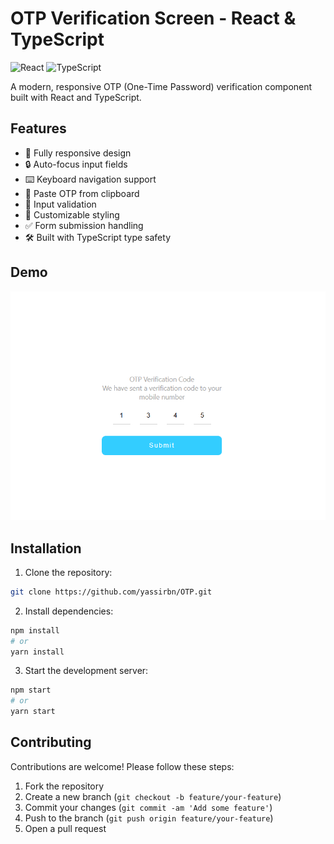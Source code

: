 # OTP Verification Screen - React & TypeScript

![React](https://img.shields.io/badge/react-%2320232a.svg?style=for-the-badge&logo=react&logoColor=%2361DAFB)
![TypeScript](https://img.shields.io/badge/typescript-%23007ACC.svg?style=for-the-badge&logo=typescript&logoColor=white)

A modern, responsive OTP (One-Time Password) verification component built with React and TypeScript.

## Features

- 📱 Fully responsive design
- 🔒 Auto-focus input fields
- ⌨️ Keyboard navigation support
- 🔄 Paste OTP from clipboard
- 🚫 Input validation
- 🎨 Customizable styling
- ✅ Form submission handling
- 🛠 Built with TypeScript type safety

## Demo

![OTP Verification Screen Demo](./public/Screenshot_2.png)

## Installation

1. Clone the repository:
```bash
git clone https://github.com/yassirbn/OTP.git
```

2. Install dependencies:
```bash
npm install
# or
yarn install
```

3. Start the development server:
```bash
npm start
# or
yarn start
```


## Contributing

Contributions are welcome! Please follow these steps:

1. Fork the repository
2. Create a new branch (`git checkout -b feature/your-feature`)
3. Commit your changes (`git commit -am 'Add some feature'`)
4. Push to the branch (`git push origin feature/your-feature`)
5. Open a pull request
